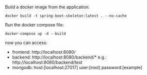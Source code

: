 Build a docker image from the application:
```
docker build -t spring-boot-skeleton:latest . --no-cache
```

Run the docker compose file:
```
docker-compose up -d --build
```

now you can access:
 - frontend: http://localhost:8080/
 - backend: http://localhost:8080/backend/* e.g.: http://localhost:8080/backend/test
 - mongodb: host:[localhost:27017] user:[root] password:[example]

